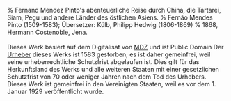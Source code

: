 ﻿% Fernand Mendez Pinto's abenteuerliche Reise durch China, die Tartarei, Siam, Pegu und andere Länder des östlichen Asiens.
% Fernão Mendes Pinto (1509-1583); Übersetzer: Külb, Philipp Hedwig (1806-1869)
% 1868, Hermann Costenoble, Jena. 
 <br/><br/>Dieses Werk basiert auf dem Digitalisat von [MDZ](https://www.digitale-sammlungen.de/de/view/bsb10483439?page=,1) und ist Public Domain Der [Urheber](https://de.wikipedia.org/wiki/Fern%C3%A3o_Mendes_Pinto) dieses Werks ist 1583 gestorben; es ist daher gemeinfrei, weil seine urheberrechtliche Schutzfrist abgelaufen ist. Dies gilt für das Herkunftsland des Werks und alle weiteren Staaten mit einer gesetzlichen Schutzfrist von 70 oder weniger Jahren nach dem Tod des Urhebers. Dieses Werk ist gemeinfrei in den Vereinigten Staaten, weil es vor dem 1. Januar 1929 veröffentlicht wurde.
